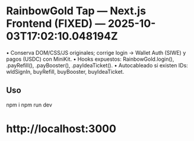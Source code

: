 # RainbowGold Tap — Next.js Frontend (FIXED) — 2025-10-03T17:02:10.048194Z

• Conserva DOM/CSS/JS originales; corrige login → Wallet Auth (SIWE) y pagos (USDC) con MiniKit.
• Hooks expuestos: RainbowGold.login(), .payRefill(), .payBooster(), .payIdeaTicket().
• Autocableado si existen IDs: wldSignIn, buyRefill, buyBooster, buyIdeaTicket.

## Uso
npm i
npm run dev
# http://localhost:3000
